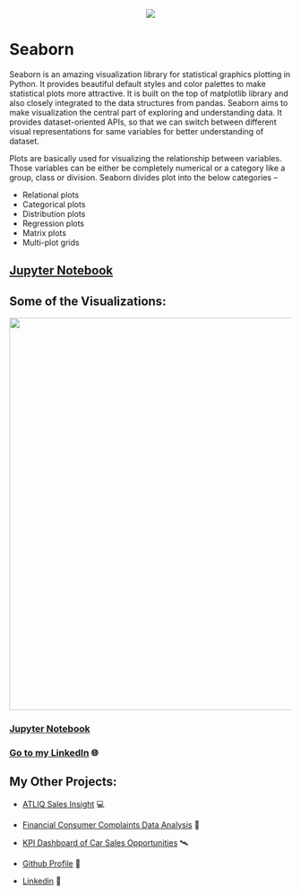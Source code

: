 <p align="center">
  <img src="https://user-images.githubusercontent.com/124501309/228824954-f130a7ba-04e1-42f0-bd28-e45b18bddf5e.png">
</p>

# Seaborn

Seaborn is an amazing visualization library for statistical graphics plotting in Python. 
It provides beautiful default styles and color palettes to make statistical plots more attractive. 
It is built on the top of matplotlib library and also closely integrated to the data structures from pandas.
Seaborn aims to make visualization the central part of exploring and understanding data. 
It provides dataset-oriented APIs, so that we can switch between different visual representations for same variables for better understanding of dataset.

Plots are basically used for visualizing the relationship between variables. Those variables can be either be completely numerical or a category like a group, class or division. Seaborn divides plot into the below categories – 
 

- Relational plots 
- Categorical plots
- Distribution plots
- Regression plots
- Matrix plots
- Multi-plot grids

## [Jupyter Notebook](https://github.com/gulshang7/Data-Visualization-with-Python/blob/main/Seaborn/Seaborn%20library.ipynb)

## Some of the Visualizations:

<p align="center">
  <img width="900" height="700" src="https://user-images.githubusercontent.com/124501309/229084365-d9f10e25-d302-45f7-9c6e-c4924add98b4.jpg">
</p>

### [Jupyter Notebook](https://github.com/gulshang7/Data-Visualization-with-Python/blob/main/Seaborn/Seaborn%20library.ipynb)
### [Go to my LinkedIn](https://www.linkedin.com/in/gulshan-gedam-362905209/) 🌐

## My Other Projects:

- [ATLIQ Sales Insight](https://github.com/gulshang7/ATLIQ_Sales_Insight_Data_Analysis_using_SQL_and_Tableau) 💻

- [Financial Consumer Complaints Data Analysis](https://github.com/gulshang7/Financial-Consumer-Complaints-Data-Analysis-Using-Tableau-Dashboard) 📜

- [KPI Dashboard of Car Sales Opportunities](https://github.com/gulshang7/KPI_Dashboard_of_Car_sales_Win_Loss_Data_Analysis_using_Excel_and_Tableau) 🛰️

- [Github Profile](https://github.com/gulshang7) 🧮

- [Linkedin](https://www.linkedin.com/in/gulshan-gedam-362905209/) 🤝
